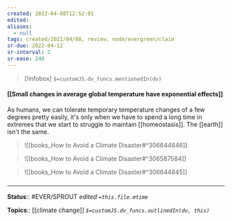 ```yaml
---
created: 2022-04-08T12:52:01 
edited: 
aliases:
  - null
tags: created/2022/04/08, review, node/evergreen/claim
sr-due: 2022-04-12
sr-interval: 2
sr-ease: 248
---
```

> [!infobox]
`$=customJS.dv_funcs.mentionedIn(dv)`

#### [[Small changes in average global temperature have exponential effects]]
As humans, we can tolerate temporary temperature changes of a few degrees pretty easily, it's only when we have to spend a long time in extremes that we start to struggle to maintain [[homeostasis]].
The [[earth]] isn't the same.
> ![[books_How to Avoid a Climate Disaster#^306644846]]

> ![[books_How to Avoid a Climate Disaster#^306587584]]

> ![[books_How to Avoid a Climate Disaster#^306644845]]




### <hr class="footnote"/>

**Status**:: #EVER/SPROUT
*edited `=this.file.mtime`*

**Topics**:: [[climate change]]
*`$=customJS.dv_funcs.outlinedIn(dv, this)`*
